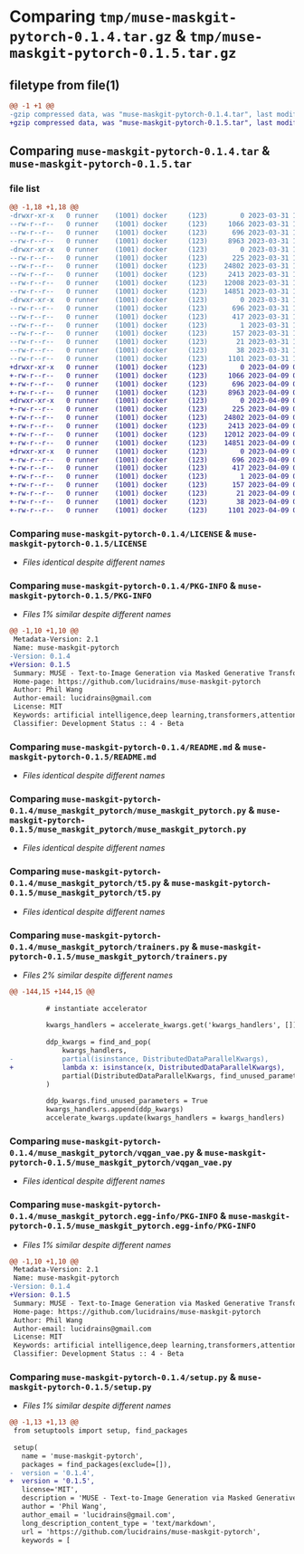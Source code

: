 # Comparing `tmp/muse-maskgit-pytorch-0.1.4.tar.gz` & `tmp/muse-maskgit-pytorch-0.1.5.tar.gz`

## filetype from file(1)

```diff
@@ -1 +1 @@
-gzip compressed data, was "muse-maskgit-pytorch-0.1.4.tar", last modified: Fri Mar 31 17:28:22 2023, max compression
+gzip compressed data, was "muse-maskgit-pytorch-0.1.5.tar", last modified: Sun Apr  9 01:52:37 2023, max compression
```

## Comparing `muse-maskgit-pytorch-0.1.4.tar` & `muse-maskgit-pytorch-0.1.5.tar`

### file list

```diff
@@ -1,18 +1,18 @@
-drwxr-xr-x   0 runner    (1001) docker     (123)        0 2023-03-31 17:28:22.546374 muse-maskgit-pytorch-0.1.4/
--rw-r--r--   0 runner    (1001) docker     (123)     1066 2023-03-31 17:27:53.000000 muse-maskgit-pytorch-0.1.4/LICENSE
--rw-r--r--   0 runner    (1001) docker     (123)      696 2023-03-31 17:28:22.546374 muse-maskgit-pytorch-0.1.4/PKG-INFO
--rw-r--r--   0 runner    (1001) docker     (123)     8963 2023-03-31 17:27:53.000000 muse-maskgit-pytorch-0.1.4/README.md
-drwxr-xr-x   0 runner    (1001) docker     (123)        0 2023-03-31 17:28:22.542374 muse-maskgit-pytorch-0.1.4/muse_maskgit_pytorch/
--rw-r--r--   0 runner    (1001) docker     (123)      225 2023-03-31 17:27:53.000000 muse-maskgit-pytorch-0.1.4/muse_maskgit_pytorch/__init__.py
--rw-r--r--   0 runner    (1001) docker     (123)    24802 2023-03-31 17:27:53.000000 muse-maskgit-pytorch-0.1.4/muse_maskgit_pytorch/muse_maskgit_pytorch.py
--rw-r--r--   0 runner    (1001) docker     (123)     2413 2023-03-31 17:27:53.000000 muse-maskgit-pytorch-0.1.4/muse_maskgit_pytorch/t5.py
--rw-r--r--   0 runner    (1001) docker     (123)    12008 2023-03-31 17:27:53.000000 muse-maskgit-pytorch-0.1.4/muse_maskgit_pytorch/trainers.py
--rw-r--r--   0 runner    (1001) docker     (123)    14851 2023-03-31 17:27:53.000000 muse-maskgit-pytorch-0.1.4/muse_maskgit_pytorch/vqgan_vae.py
-drwxr-xr-x   0 runner    (1001) docker     (123)        0 2023-03-31 17:28:22.546374 muse-maskgit-pytorch-0.1.4/muse_maskgit_pytorch.egg-info/
--rw-r--r--   0 runner    (1001) docker     (123)      696 2023-03-31 17:28:22.000000 muse-maskgit-pytorch-0.1.4/muse_maskgit_pytorch.egg-info/PKG-INFO
--rw-r--r--   0 runner    (1001) docker     (123)      417 2023-03-31 17:28:22.000000 muse-maskgit-pytorch-0.1.4/muse_maskgit_pytorch.egg-info/SOURCES.txt
--rw-r--r--   0 runner    (1001) docker     (123)        1 2023-03-31 17:28:22.000000 muse-maskgit-pytorch-0.1.4/muse_maskgit_pytorch.egg-info/dependency_links.txt
--rw-r--r--   0 runner    (1001) docker     (123)      157 2023-03-31 17:28:22.000000 muse-maskgit-pytorch-0.1.4/muse_maskgit_pytorch.egg-info/requires.txt
--rw-r--r--   0 runner    (1001) docker     (123)       21 2023-03-31 17:28:22.000000 muse-maskgit-pytorch-0.1.4/muse_maskgit_pytorch.egg-info/top_level.txt
--rw-r--r--   0 runner    (1001) docker     (123)       38 2023-03-31 17:28:22.546374 muse-maskgit-pytorch-0.1.4/setup.cfg
--rw-r--r--   0 runner    (1001) docker     (123)     1101 2023-03-31 17:27:53.000000 muse-maskgit-pytorch-0.1.4/setup.py
+drwxr-xr-x   0 runner    (1001) docker     (123)        0 2023-04-09 01:52:37.187594 muse-maskgit-pytorch-0.1.5/
+-rw-r--r--   0 runner    (1001) docker     (123)     1066 2023-04-09 01:52:24.000000 muse-maskgit-pytorch-0.1.5/LICENSE
+-rw-r--r--   0 runner    (1001) docker     (123)      696 2023-04-09 01:52:37.187594 muse-maskgit-pytorch-0.1.5/PKG-INFO
+-rw-r--r--   0 runner    (1001) docker     (123)     8963 2023-04-09 01:52:24.000000 muse-maskgit-pytorch-0.1.5/README.md
+drwxr-xr-x   0 runner    (1001) docker     (123)        0 2023-04-09 01:52:37.187594 muse-maskgit-pytorch-0.1.5/muse_maskgit_pytorch/
+-rw-r--r--   0 runner    (1001) docker     (123)      225 2023-04-09 01:52:24.000000 muse-maskgit-pytorch-0.1.5/muse_maskgit_pytorch/__init__.py
+-rw-r--r--   0 runner    (1001) docker     (123)    24802 2023-04-09 01:52:24.000000 muse-maskgit-pytorch-0.1.5/muse_maskgit_pytorch/muse_maskgit_pytorch.py
+-rw-r--r--   0 runner    (1001) docker     (123)     2413 2023-04-09 01:52:24.000000 muse-maskgit-pytorch-0.1.5/muse_maskgit_pytorch/t5.py
+-rw-r--r--   0 runner    (1001) docker     (123)    12012 2023-04-09 01:52:24.000000 muse-maskgit-pytorch-0.1.5/muse_maskgit_pytorch/trainers.py
+-rw-r--r--   0 runner    (1001) docker     (123)    14851 2023-04-09 01:52:24.000000 muse-maskgit-pytorch-0.1.5/muse_maskgit_pytorch/vqgan_vae.py
+drwxr-xr-x   0 runner    (1001) docker     (123)        0 2023-04-09 01:52:37.187594 muse-maskgit-pytorch-0.1.5/muse_maskgit_pytorch.egg-info/
+-rw-r--r--   0 runner    (1001) docker     (123)      696 2023-04-09 01:52:37.000000 muse-maskgit-pytorch-0.1.5/muse_maskgit_pytorch.egg-info/PKG-INFO
+-rw-r--r--   0 runner    (1001) docker     (123)      417 2023-04-09 01:52:37.000000 muse-maskgit-pytorch-0.1.5/muse_maskgit_pytorch.egg-info/SOURCES.txt
+-rw-r--r--   0 runner    (1001) docker     (123)        1 2023-04-09 01:52:37.000000 muse-maskgit-pytorch-0.1.5/muse_maskgit_pytorch.egg-info/dependency_links.txt
+-rw-r--r--   0 runner    (1001) docker     (123)      157 2023-04-09 01:52:37.000000 muse-maskgit-pytorch-0.1.5/muse_maskgit_pytorch.egg-info/requires.txt
+-rw-r--r--   0 runner    (1001) docker     (123)       21 2023-04-09 01:52:37.000000 muse-maskgit-pytorch-0.1.5/muse_maskgit_pytorch.egg-info/top_level.txt
+-rw-r--r--   0 runner    (1001) docker     (123)       38 2023-04-09 01:52:37.187594 muse-maskgit-pytorch-0.1.5/setup.cfg
+-rw-r--r--   0 runner    (1001) docker     (123)     1101 2023-04-09 01:52:24.000000 muse-maskgit-pytorch-0.1.5/setup.py
```

### Comparing `muse-maskgit-pytorch-0.1.4/LICENSE` & `muse-maskgit-pytorch-0.1.5/LICENSE`

 * *Files identical despite different names*

### Comparing `muse-maskgit-pytorch-0.1.4/PKG-INFO` & `muse-maskgit-pytorch-0.1.5/PKG-INFO`

 * *Files 1% similar despite different names*

```diff
@@ -1,10 +1,10 @@
 Metadata-Version: 2.1
 Name: muse-maskgit-pytorch
-Version: 0.1.4
+Version: 0.1.5
 Summary: MUSE - Text-to-Image Generation via Masked Generative Transformers, in Pytorch
 Home-page: https://github.com/lucidrains/muse-maskgit-pytorch
 Author: Phil Wang
 Author-email: lucidrains@gmail.com
 License: MIT
 Keywords: artificial intelligence,deep learning,transformers,attention mechanism,text-to-image
 Classifier: Development Status :: 4 - Beta
```

### Comparing `muse-maskgit-pytorch-0.1.4/README.md` & `muse-maskgit-pytorch-0.1.5/README.md`

 * *Files identical despite different names*

### Comparing `muse-maskgit-pytorch-0.1.4/muse_maskgit_pytorch/muse_maskgit_pytorch.py` & `muse-maskgit-pytorch-0.1.5/muse_maskgit_pytorch/muse_maskgit_pytorch.py`

 * *Files identical despite different names*

### Comparing `muse-maskgit-pytorch-0.1.4/muse_maskgit_pytorch/t5.py` & `muse-maskgit-pytorch-0.1.5/muse_maskgit_pytorch/t5.py`

 * *Files identical despite different names*

### Comparing `muse-maskgit-pytorch-0.1.4/muse_maskgit_pytorch/trainers.py` & `muse-maskgit-pytorch-0.1.5/muse_maskgit_pytorch/trainers.py`

 * *Files 2% similar despite different names*

```diff
@@ -144,15 +144,15 @@
 
         # instantiate accelerator
 
         kwargs_handlers = accelerate_kwargs.get('kwargs_handlers', [])
 
         ddp_kwargs = find_and_pop(
             kwargs_handlers,
-            partial(isinstance, DistributedDataParallelKwargs),
+            lambda x: isinstance(x, DistributedDataParallelKwargs),
             partial(DistributedDataParallelKwargs, find_unused_parameters = True)
         )
 
         ddp_kwargs.find_unused_parameters = True
         kwargs_handlers.append(ddp_kwargs)
         accelerate_kwargs.update(kwargs_handlers = kwargs_handlers)
```

### Comparing `muse-maskgit-pytorch-0.1.4/muse_maskgit_pytorch/vqgan_vae.py` & `muse-maskgit-pytorch-0.1.5/muse_maskgit_pytorch/vqgan_vae.py`

 * *Files identical despite different names*

### Comparing `muse-maskgit-pytorch-0.1.4/muse_maskgit_pytorch.egg-info/PKG-INFO` & `muse-maskgit-pytorch-0.1.5/muse_maskgit_pytorch.egg-info/PKG-INFO`

 * *Files 1% similar despite different names*

```diff
@@ -1,10 +1,10 @@
 Metadata-Version: 2.1
 Name: muse-maskgit-pytorch
-Version: 0.1.4
+Version: 0.1.5
 Summary: MUSE - Text-to-Image Generation via Masked Generative Transformers, in Pytorch
 Home-page: https://github.com/lucidrains/muse-maskgit-pytorch
 Author: Phil Wang
 Author-email: lucidrains@gmail.com
 License: MIT
 Keywords: artificial intelligence,deep learning,transformers,attention mechanism,text-to-image
 Classifier: Development Status :: 4 - Beta
```

### Comparing `muse-maskgit-pytorch-0.1.4/setup.py` & `muse-maskgit-pytorch-0.1.5/setup.py`

 * *Files 1% similar despite different names*

```diff
@@ -1,13 +1,13 @@
 from setuptools import setup, find_packages
 
 setup(
   name = 'muse-maskgit-pytorch',
   packages = find_packages(exclude=[]),
-  version = '0.1.4',
+  version = '0.1.5',
   license='MIT',
   description = 'MUSE - Text-to-Image Generation via Masked Generative Transformers, in Pytorch',
   author = 'Phil Wang',
   author_email = 'lucidrains@gmail.com',
   long_description_content_type = 'text/markdown',
   url = 'https://github.com/lucidrains/muse-maskgit-pytorch',
   keywords = [
```

